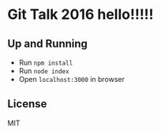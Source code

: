 Git Talk 2016 hello!!!!!
=============

## Up and Running

* Run `npm install`
* Run `node index`
* Open `localhost:3000` in browser

## License

MIT
